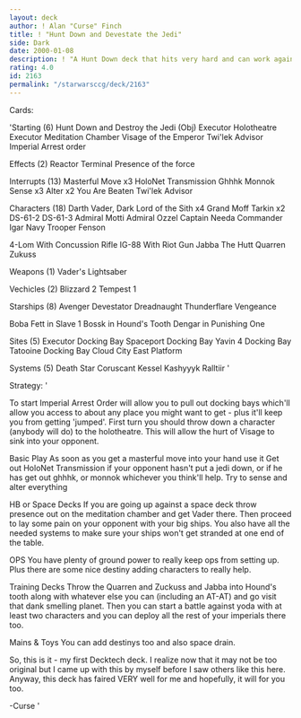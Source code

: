 ```yaml
---
layout: deck
author: ! Alan "Curse" Finch
title: ! "Hunt Down and Devestate the Jedi"
side: Dark
date: 2000-01-08
description: ! "A Hunt Down deck that hits very hard and can work against almost every strategy."
rating: 4.0
id: 2163
permalink: "/starwarsccg/deck/2163"
---
```

Cards: 

'Starting (6)
Hunt Down and Destroy the Jedi (Obj)
Executor Holotheatre
Executor Meditation Chamber
Visage of the Emperor
Twi'lek Advisor
Imperial Arrest order

Effects (2)
Reactor Terminal
Presence of the force

Interrupts (13)
Masterful Move x3
HoloNet Transmission
Ghhhk
Monnok
Sense x3
Alter x2
You Are Beaten
Twi'lek Advisor

Characters (18)
Darth Vader, Dark Lord of the Sith x4
Grand Moff Tarkin x2
DS-61-2
DS-61-3
Admiral Motti
Admiral Ozzel
Captain Needa
Commander Igar
Navy Trooper Fenson

4-Lom With Concussion Rifle
IG-88 With Riot Gun
Jabba The Hutt
Quarren
Zukuss

Weapons (1)
Vader's Lightsaber

Vechicles (2)
Blizzard 2
Tempest 1

Starships (8)
Avenger
Devestator
Dreadnaught
Thunderflare
Vengeance

Boba Fett in Slave 1
Bossk in Hound's Tooth
Dengar in Punishing One

Sites (5)
Executor Docking Bay
Spaceport Docking Bay
Yavin 4 Docking Bay
Tatooine Docking Bay
Cloud City East Platform

Systems (5)
Death Star
Coruscant
Kessel
Kashyyyk
Ralltiir '

Strategy: '

To start Imperial Arrest Order will allow you to pull out docking bays which'll allow you access to about any place you might want to get - plus it'll keep you from getting 'jumped'. First turn you should throw down a character (anybody will do) to the holotheatre. This will allow the hurt of Visage to sink into your opponent.

Basic Play As soon as you get a masterful move into your hand use it Get out HoloNet Transmission if your opponent hasn't put a jedi down, or if he has get out ghhhk, or monnok whichever you think'll help. Try to sense and alter everything

HB or Space Decks If you are going up against a space deck throw presence out on the meditation chamber and get Vader there. Then proceed to lay some pain on your opponent with your big ships. You also have all the needed systems to make sure your ships won't get stranded at one end of the table.

OPS You have plenty of ground power to really keep ops from setting up. Plus there are some nice destiny adding characters to really help.

Training Decks Throw the Quarren and Zuckuss and Jabba into Hound's tooth along with whatever else you can (including an AT-AT) and go visit that dank smelling planet. Then you can start a battle against yoda with at least two characters and you can deploy all the rest of your imperials there too.

Mains & Toys You can add destinys too and also space drain.

So, this is it - my first Decktech deck. I realize now that it may not be too original but I came up with this by myself before I saw others like this here. Anyway, this deck has faired VERY well for me and hopefully, it will for you too.

-Curse '
